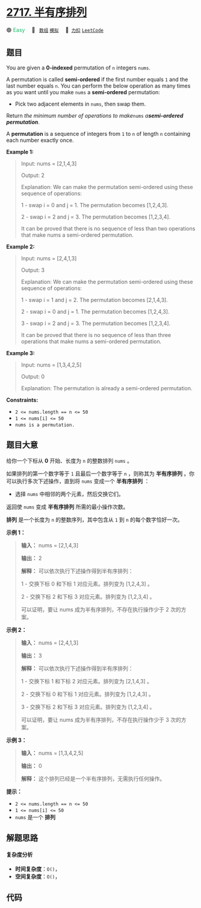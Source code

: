 # [2717. 半有序排列](https://2xiao.github.io/leetcode-js/problem/2717.html)

🟢 <font color=#15bd66>Easy</font>&emsp; 🔖&ensp; [`数组`](/tag/array.md) [`模拟`](/tag/simulation.md)&emsp; 🔗&ensp;[`力扣`](https://leetcode.cn/problems/semi-ordered-permutation) [`LeetCode`](https://leetcode.com/problems/semi-ordered-permutation)

## 题目

You are given a **0-indexed** permutation of `n` integers `nums`.

A permutation is called **semi-ordered** if the first number equals `1` and
the last number equals `n`. You can perform the below operation as many times
as you want until you make `nums` a **semi-ordered** permutation:

  * Pick two adjacent elements in `nums`, then swap them.

Return _the minimum number of operations to make_`nums` _a**semi-ordered
permutation**_.

A **permutation** is a sequence of integers from `1` to `n` of length `n`
containing each number exactly once.



**Example 1:**

> Input: nums = [2,1,4,3]
> 
> Output: 2
> 
> Explanation: We can make the permutation semi-ordered using these sequence of operations: 
> 
> 1 - swap i = 0 and j = 1. The permutation becomes [1,2,4,3].
> 
> 2 - swap i = 2 and j = 3. The permutation becomes [1,2,3,4].
> 
> It can be proved that there is no sequence of less than two operations that make nums a semi-ordered permutation. 

**Example 2:**

> Input: nums = [2,4,1,3]
> 
> Output: 3
> 
> Explanation: We can make the permutation semi-ordered using these sequence of operations:
> 
> 1 - swap i = 1 and j = 2. The permutation becomes [2,1,4,3].
> 
> 2 - swap i = 0 and j = 1. The permutation becomes [1,2,4,3].
> 
> 3 - swap i = 2 and j = 3. The permutation becomes [1,2,3,4].
> 
> It can be proved that there is no sequence of less than three operations that make nums a semi-ordered permutation.

**Example 3:**

> Input: nums = [1,3,4,2,5]
> 
> Output: 0
> 
> Explanation: The permutation is already a semi-ordered permutation.

**Constraints:**

  * `2 <= nums.length == n <= 50`
  * `1 <= nums[i] <= 50`
  * `nums is a permutation.`


## 题目大意

给你一个下标从 **0** 开始、长度为 `n` 的整数排列 `nums` 。

如果排列的第一个数字等于 `1` 且最后一个数字等于 `n` ，则称其为 **半有序排列** 。你可以执行多次下述操作，直到将 `nums` 变成一个
**半有序排列** ：

  * 选择 `nums` 中相邻的两个元素，然后交换它们。

返回使 `nums` 变成 **半有序排列** 所需的最小操作次数。

**排列** 是一个长度为 `n` 的整数序列，其中包含从 `1` 到 `n` 的每个数字恰好一次。



**示例 1：**

> 
> 
> 
> 
> 
> **输入：** nums = [2,1,4,3]
> 
> **输出：** 2
> 
> **解释：** 可以依次执行下述操作得到半有序排列：
> 
> 1 - 交换下标 0 和下标 1 对应元素。排列变为 [1,2,4,3] 。
> 
> 2 - 交换下标 2 和下标 3 对应元素。排列变为 [1,2,3,4] 。
> 
> 可以证明，要让 nums 成为半有序排列，不存在执行操作少于 2 次的方案。

**示例 2：**

> 
> 
> 
> 
> 
> **输入：** nums = [2,4,1,3]
> 
> **输出：** 3
> 
> **解释：** 可以依次执行下述操作得到半有序排列：
> 
> 1 - 交换下标 1 和下标 2 对应元素。排列变为 [2,1,4,3] 。
> 
> 2 - 交换下标 0 和下标 1 对应元素。排列变为 [1,2,4,3] 。
> 
> 3 - 交换下标 2 和下标 3 对应元素。排列变为 [1,2,3,4] 。
> 
> 可以证明，要让 nums 成为半有序排列，不存在执行操作少于 3 次的方案。
> 
> 

**示例 3：**

> 
> 
> 
> 
> 
> **输入：** nums = [1,3,4,2,5]
> 
> **输出：** 0
> 
> **解释：** 这个排列已经是一个半有序排列，无需执行任何操作。
> 
> 



**提示：**

  * `2 <= nums.length == n <= 50`
  * `1 <= nums[i] <= 50`
  * `nums` 是一个 **排列**


## 解题思路

#### 复杂度分析

- **时间复杂度**：`O()`，
- **空间复杂度**：`O()`，

## 代码

```javascript

```